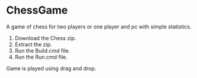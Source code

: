 # ChessGame
A game of chess for two players or one player and pc with simple statistics.

1. Download the Chess zip.
2. Extract the zip.
3. Run the Build.cmd file.
4. Run the Run.cmd file.

Game is played using drag and drop.
